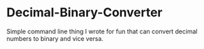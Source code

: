 # Decimal-Binary-Converter
Simple command line thing I wrote for fun that can convert decimal numbers to binary and vice versa.
